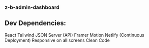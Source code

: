 ### z-b-admin-dashboard
## Dev Dependencies:
React
Tailwind
JSON Server (API)
Framer Motion
Netlify (Continuous Deployment)
Responsive on all screens
Clean Code
